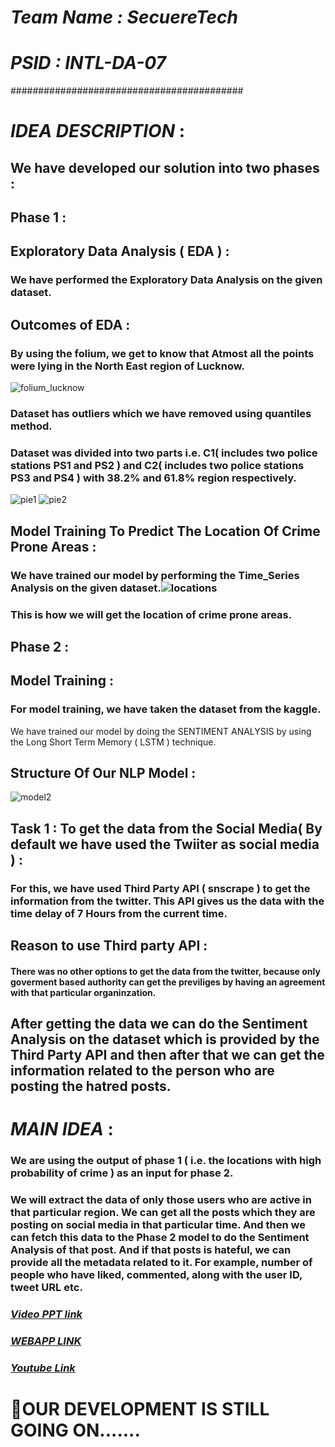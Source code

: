 # *Team Name : SecuereTech*
# *PSID : INTL-DA-07*
##########################################

# *IDEA DESCRIPTION* :

## We have developed our solution into two phases :

## Phase 1 :
## Exploratory Data Analysis ( EDA ) :
### We have performed the Exploratory Data Analysis on the given dataset. 
## Outcomes of EDA :
### By using the folium, we get to know that Atmost all the points were lying in the North East region of Lucknow.
![folium_lucknow](https://user-images.githubusercontent.com/71626056/139550714-a4265337-65c1-4442-b901-dfef3f5bef94.png)

### Dataset has outliers which we have removed using quantiles method.
### Dataset was divided into two parts i.e. C1( includes two police stations PS1 and PS2 ) and C2( includes two police stations PS3 and PS4 ) with 38.2% and 61.8% region respectively.
![pie1](https://user-images.githubusercontent.com/71626056/139551917-1121bd66-d5f3-4a00-8c4d-1063580184de.png)
![pie2](https://user-images.githubusercontent.com/71626056/139552237-34343a96-3bf1-4ab3-85ba-554a034d838b.png)

## Model Training To Predict The Location Of Crime Prone Areas :
### We have trained our model by performing the Time_Series Analysis on the given dataset.![locations](https://user-images.githubusercontent.com/71626056/139552856-c4826b50-23b5-4a92-a357-2816d74e96c7.png)

### This is how we will get the location of crime prone areas.
 
## Phase 2 :
## Model Training :
### For model training, we have taken the dataset from the kaggle.
 We have trained our model by doing the SENTIMENT ANALYSIS by using the Long Short Term Memory ( LSTM ) technique.
## Structure Of Our NLP Model : 

 ![model2](https://user-images.githubusercontent.com/71626056/139553644-0e634eeb-77b7-4243-b94f-3909f1769b76.png)


## Task 1 : To get the data from the Social Media( By default we have used the Twiiter as social media ) :
### For this, we have used Third Party API ( snscrape ) to get the information from the twitter. This API gives us the data with the time delay of 7 Hours from the current time.
## Reason to use Third party API : 
#### There was no other options to get the data from the twitter, because only goverment based authority can get the previliges by having an agreement with that particular organinzation.

## After getting the data we can do the Sentiment Analysis on the dataset which is provided by the Third Party API and then after that we can get the information related to the person who are posting the hatred posts. 

# *MAIN IDEA* :
### We are using the output of phase 1 ( i.e. the locations with high probability of crime ) as an input for phase 2.

### We will extract the data of only those users who are active in that particular region. We can get all the posts which they are posting on social media in that particular time. And then we can fetch this data to the Phase 2 model to do the Sentiment Analysis of that post. And if that posts is hateful, we can provide all the metadata related to it. For example, number of people who have liked, commented, along with the user ID, tweet URL etc.  

### *[Video PPT link](https://drive.google.com/file/d/17VWwLwBMAv_0bxpEn7dU1OARYG-JwS-2/view)*

### *[WEBAPP LINK](https://securetech.herokuapp.com/)*

### *[Youtube Link](https://youtu.be/zH5FS-kErLU)*
# 🥍OUR DEVELOPMENT IS STILL GOING ON.......
